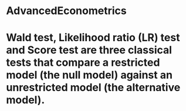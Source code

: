 # AdvancedEconometrics
# Wald test, Likelihood ratio (LR) test and Score test are three classical tests that compare a restricted model (the null model) against an unrestricted model (the alternative model). 
